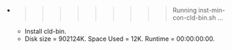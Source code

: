 * >>>>>>>>> Running inst-min-con-cld-bin.sh ...
  * Install cld-bin.
  * Disk size = 902124K. Space Used = 12K. Runtime = 00:00:00:00.
